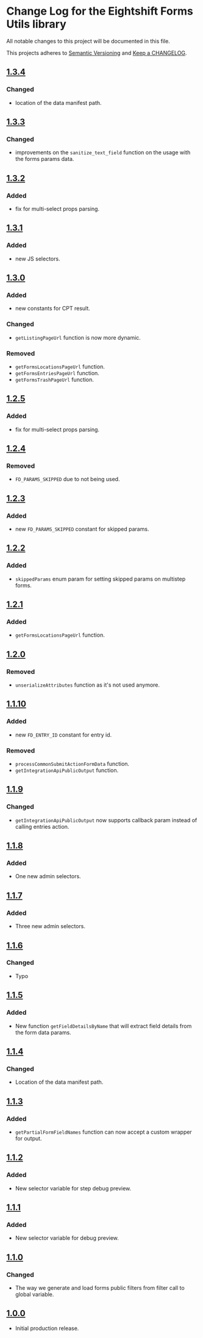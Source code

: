 
# Change Log for the Eightshift Forms Utils library
All notable changes to this project will be documented in this file.

This projects adheres to [Semantic Versioning](https://semver.org/) and [Keep a CHANGELOG](https://keepachangelog.com/).

## [1.3.4]

### Changed
- location of the data manifest path.

## [1.3.3]

### Changed
- improvements on the `sanitize_text_field` function on the usage with the forms params data.

## [1.3.2]

### Added

- fix for multi-select props parsing.

## [1.3.1]

### Added
- new JS selectors.

## [1.3.0]

### Added
- new constants for CPT result.

### Changed
- `getListingPageUrl` function is now more dynamic.

### Removed
- `getFormsLocationsPageUrl` function.
- `getFormsEntriesPageUrl` function.
- `getFormsTrashPageUrl` function.

## [1.2.5]

### Added

- fix for multi-select props parsing.

## [1.2.4]

### Removed
- `FD_PARAMS_SKIPPED` due to not being used.

## [1.2.3]

### Added
- new `FD_PARAMS_SKIPPED` constant for skipped params.

## [1.2.2]

### Added
- `skippedParams` enum param for setting skipped params on multistep forms.

## [1.2.1]

### Added
- `getFormsLocationsPageUrl` function.

## [1.2.0]

### Removed
- `unserializeAttributes` function as it's not used anymore.

## [1.1.10]

### Added
- new `FD_ENTRY_ID` constant for entry id.

### Removed
- `processCommonSubmitActionFormData` function.
- `getIntegrationApiPublicOutput` function.

## [1.1.9]

### Changed
- `getIntegrationApiPublicOutput` now supports callback param instead of calling entries action.

## [1.1.8]

### Added
- One new admin selectors.

## [1.1.7]

### Added
- Three new admin selectors.

## [1.1.6]

### Changed
- Typo

## [1.1.5]

### Added
- New function `getFieldDetailsByName` that will extract field details from the form data params.

## [1.1.4]

### Changed
- Location of the data manifest path.

## [1.1.3]

### Added
- `getPartialFormFieldNames` function can now accept a custom wrapper for output.

## [1.1.2]

### Added
- New selector variable for step debug preview.

## [1.1.1]

### Added
- New selector variable for debug preview.

## [1.1.0]

### Changed
- The way we generate and load forms public filters from filter call to global variable.

## [1.0.0]

- Initial production release.

[1.3.4]: https://github.com/infinum/eightshift-forms-utils/compare/1.3.3...1.3.4
[1.3.3]: https://github.com/infinum/eightshift-forms-utils/compare/1.3.2...1.3.3
[1.3.2]: https://github.com/infinum/eightshift-forms-utils/compare/1.3.1...1.3.2
[1.3.1]: https://github.com/infinum/eightshift-forms-utils/compare/1.3.0...1.3.1
[1.3.0]: https://github.com/infinum/eightshift-forms-utils/compare/1.2.5...1.3.0
[1.2.5]: https://github.com/infinum/eightshift-forms-utils/compare/1.2.4...1.2.5
[1.2.4]: https://github.com/infinum/eightshift-forms-utils/compare/1.2.3...1.2.4
[1.2.3]: https://github.com/infinum/eightshift-forms-utils/compare/1.2.2...1.2.3
[1.2.2]: https://github.com/infinum/eightshift-forms-utils/compare/1.2.1...1.2.2
[1.2.1]: https://github.com/infinum/eightshift-forms-utils/compare/1.2.0...1.2.1
[1.2.0]: https://github.com/infinum/eightshift-forms-utils/compare/1.1.10...1.2.0
[1.1.10]: https://github.com/infinum/eightshift-forms-utils/compare/1.1.9...1.1.10
[1.1.9]: https://github.com/infinum/eightshift-forms-utils/compare/1.1.8...1.1.9
[1.1.8]: https://github.com/infinum/eightshift-forms-utils/compare/1.1.7...1.1.8
[1.1.7]: https://github.com/infinum/eightshift-forms-utils/compare/1.1.6...1.1.7
[1.1.6]: https://github.com/infinum/eightshift-forms-utils/compare/1.1.5...1.1.6
[1.1.5]: https://github.com/infinum/eightshift-forms-utils/compare/1.1.4...1.1.5
[1.1.4]: https://github.com/infinum/eightshift-forms-utils/compare/1.1.3...1.1.4
[1.1.3]: https://github.com/infinum/eightshift-forms-utils/compare/1.1.2...1.1.3
[1.1.2]: https://github.com/infinum/eightshift-forms-utils/compare/1.1.1...1.1.2
[1.1.1]: https://github.com/infinum/eightshift-forms-utils/compare/1.1.0...1.1.1
[1.1.0]: https://github.com/infinum/eightshift-forms-utils/compare/1.0.0...1.1.0
[1.0.0]: https://github.com/infinum/eightshift-forms-utils/releases/tag/1.0.0
